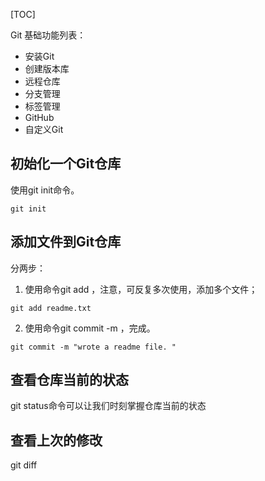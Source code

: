 [TOC]

Git 基础功能列表：
 - 安装Git
 - 创建版本库
 - 远程仓库
 - 分支管理
 - 标签管理
 - GitHub
 - 自定义Git


## 初始化一个Git仓库
使用git init命令。
```
git init
```

## 添加文件到Git仓库
分两步：

1. 使用命令git add <file>，注意，可反复多次使用，添加多个文件；
  ```
  git add readme.txt
  ```
2. 使用命令git commit -m <message>，完成。
  ```
  git commit -m "wrote a readme file. "
  ```
## 查看仓库当前的状态

git status命令可以让我们时刻掌握仓库当前的状态

## 查看上次的修改

git diff

